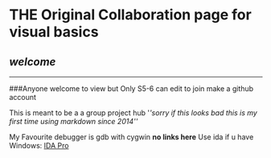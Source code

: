# THE Original Collaboration page for visual basics
## _welcome_
____________________________________
###Anyone welcome to view but Only S5-6 can edit to join make a github account

This is meant to be a a group project hub '*'*sorry if this looks bad this is my first time using markdown since 2014'*'*

My Favourite debugger is gdb with cygwin **no links here**
Use ida if u have Windows: [IDA Pro](https://out7.hex-rays.com/files/idafree70_windows.exe)
